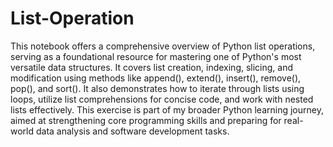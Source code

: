 # List-Operation
This notebook offers a comprehensive overview of Python list operations, serving as a foundational resource for mastering one of Python's most versatile data structures. It covers list creation, indexing, slicing, and modification using methods like append(), extend(), insert(), remove(), pop(), and sort(). It also demonstrates how to iterate through lists using loops, utilize list comprehensions for concise code, and work with nested lists effectively. This exercise is part of my broader Python learning journey, aimed at strengthening core programming skills and preparing for real-world data analysis and software development tasks.
